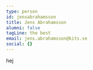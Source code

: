 ```yaml
---
type: person
id: jensabrahamsson
title: Jens Abrahamsson
alumni: false
tagLine: the best
email: jens.abrahamsson@kits.se
social: {}
---
```

hej
